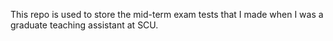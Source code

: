 This repo is used to store the mid-term exam tests that I made when I was a graduate teaching assistant at SCU.
